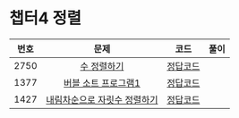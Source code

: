 # 챕터4 정렬
|번호|문제|코드|풀이|
|:--:|:---:|:--:|:---:|
|2750|[수 정렬하기](https://www.acmicpc.net/problem/2750)|[정답코드](https://github.com/Jae-Young98/do-it-algorithm-java/blob/master/src/ch4/sort/BOJ_2750.java)||
|1377|[버블 소트 프로그램1](https://www.acmicpc.net/problem/1377)|[정답코드](https://github.com/Jae-Young98/do-it-algorithm-java/blob/master/src/ch4/sort/BOJ_1377.java)||
|1427|[내림차순으로 자릿수 정렬하기](https://www.acmicpc.net/problem/1427)|[정답코드](https://github.com/Jae-Young98/do-it-algorithm-java/blob/master/src/ch4/sort/BOJ_1427.java)||
